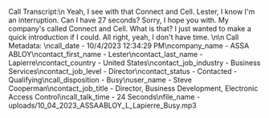 Call Transcript:\n Yeah, I see with that Connect and Cell. Lester, I know I'm an interruption. Can I have 27 seconds? Sorry, I hope you with. My company's called Connect and Cell. What is that? I just wanted to make a quick introduction if I could. All right, yeah, I don't have time. \n\n Call Metadata: \ncall_date - 10/4/2023 12:34:29 PM\ncompany_name - ASSA ABLOY\ncontact_first_name - Lester\ncontact_last_name - Lapierre\ncontact_country - United States\ncontact_job_industry - Business Services\ncontact_job_level - Director\ncontact_status - Contacted - Qualifying\ncall_disposition - Busy\nuser_name - Steve Cooperman\ncontact_job_title - Director, Business Development, Electronic Access Control\ncall_talk_time - 24 Seconds\nfile_name - uploads/10_04_2023_ASSAABLOY_L_Lapierre_Busy.mp3
